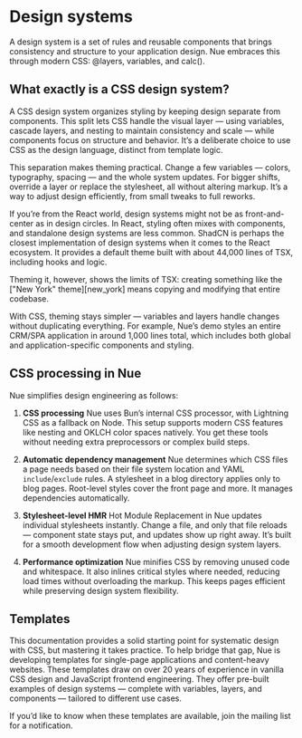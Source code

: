 
# Design systems
A design system is a set of rules and reusable components that brings consistency and structure to your application design. Nue embraces this through modern CSS: @layers, variables, and calc().


## What exactly is a CSS design system?
A CSS design system organizes styling by keeping design separate from components. This split lets CSS handle the visual layer — using variables, cascade layers, and nesting to maintain consistency and scale — while components focus on structure and behavior. It’s a deliberate choice to use CSS as the design language, distinct from template logic.

This separation makes theming practical. Change a few variables — colors, typography, spacing — and the whole system updates. For bigger shifts, override a layer or replace the stylesheet, all without altering markup. It’s a way to adjust design efficiently, from small tweaks to full reworks.

If you’re from the React world, design systems might not be as front-and-center as in design circles. In React, styling often mixes with components, and standalone design systems are less common. ShadCN is perhaps the closest implementation of design systems when it comes to the React ecosystem. It provides a default theme built with about 44,000 lines of TSX, including hooks and logic.

Theming it, however, shows the limits of TSX: creating something like the ["New York" theme][new_york] means copying and modifying that entire codebase.

With CSS, theming stays simpler — variables and layers handle changes without duplicating everything. For example, Nue’s demo styles an entire CRM/SPA application in around 1,000 lines total, which includes both global and application-specific components and styling.


## CSS processing in Nue
Nue simplifies design engineering as follows:

1. **CSS processing**
   Nue uses Bun’s internal CSS processor, with Lightning CSS as a fallback on Node. This setup supports modern CSS features like nesting and OKLCH color spaces natively. You get these tools without needing extra preprocessors or complex build steps.

2. **Automatic dependency management**
   Nue determines which CSS files a page needs based on their file system location and YAML `include`/`exclude` rules. A stylesheet in a blog directory applies only to blog pages. Root-level styles cover the front page and more. It manages dependencies automatically.

3. **Stylesheet-level HMR**
   Hot Module Replacement in Nue updates individual stylesheets instantly. Change a file, and only that file reloads — component state stays put, and updates show up right away. It’s built for a smooth development flow when adjusting design system layers.

4. **Performance optimization**
   Nue minifies CSS by removing unused code and whitespace. It also inlines critical styles where needed, reducing load times without overloading the markup. This keeps pages efficient while preserving design system flexibility.



## Templates
This documentation provides a solid starting point for systematic design with CSS, but mastering it takes practice. To help bridge that gap, Nue is developing templates for single-page applications and content-heavy websites. These templates draw on over 20 years of experience in vanilla CSS design and JavaScript frontend engineering. They offer pre-built examples of design systems — complete with variables, layers, and components — tailored to different use cases.

If you’d like to know when these templates are available, join the mailing list for a notification.
